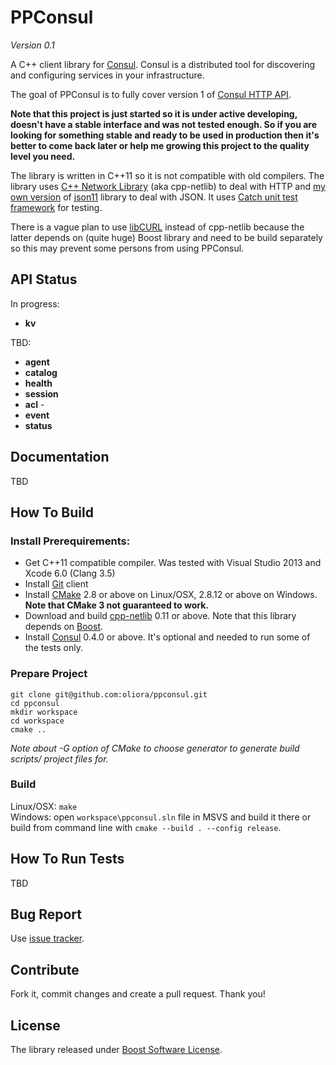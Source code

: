 # PPConsul

*Version 0.1*

A C++ client library for [Consul](http://consul.io). Consul is a distributed tool for discovering and configuring services in your infrastructure.

The goal of PPConsul is to fully cover version 1 of [Consul HTTP API](http://www.consul.io/docs/agent/http.html).

**Note that this project is just started so it is under active developing, doesn't have a stable interface and was not tested enough.
So if you are looking for something stable and ready to be used in production then it's better to come back later or help me growing this project to the quality level you need.**

The library is written in C++11 so it is not compatible with old compilers.
The library uses [C++ Network Library](http://cpp-netlib.org/) (aka cpp-netlib) to deal with HTTP and
[my own version](https://github.com/oliora/json11) of [json11](https://github.com/dropbox/json11) library to deal with JSON.
It uses [Catch unit test framework](https://github.com/philsquared/Catch) for testing.

There is a vague plan to use [libCURL](http://curl.haxx.se/libcurl/) instead of cpp-netlib because the latter depends on (quite huge) Boost library and need to be build separately so this may prevent some persons from using PPConsul.

## API Status

In progress:
* **kv**

TBD:
* **agent**
* **catalog**
* **health**
* **session**
* **acl** - 
* **event**
* **status**

## Documentation
TBD

## How To Build 

### Install Prerequirements:
* Get C++11 compatible compiler. Was tested with Visual Studio 2013 and Xcode 6.0 (Clang 3.5)
* Install [Git](http://git-scm.com/) client
* Install [CMake](http://www.cmake.org/) 2.8 or above on Linux/OSX, 2.8.12 or above on Windows. **Note that CMake 3 not guaranteed to work.**
* Download and build [cpp-netlib](http://cpp-netlib.org/) 0.11 or above. Note that this library depends on [Boost](http://www.boost.org/).
* Install [Consul](http://consul.io) 0.4.0 or above. It's optional and needed to run some of the tests only.

### Prepare Project

`git clone git@github.com:oliora/ppconsul.git`  
`cd ppconsul`  
`mkdir workspace`  
`cd workspace`  
`cmake ..`  

*Note about -G option of CMake to choose generator to generate build scripts/ project files for.*

### Build

Linux/OSX: `make`  
Windows: open `workspace\ppconsul.sln` file in MSVS and build it there or build from command line with `cmake --build . --config release`.

## How To Run Tests
TBD

## Bug Report
Use [issue tracker](https://github.com/oliora/ppconsul/issues).

## Contribute
Fork it, commit changes and create a pull request. Thank you!

## License
The library released under [Boost Software License](http://www.boost.org/LICENSE_1_0.txt).
